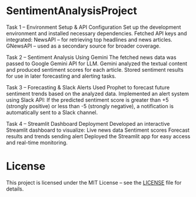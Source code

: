 # SentimentAnalysisProject
Task 1 – Environment Setup & API Configuration
Set up the development environment and installed necessary dependencies.
Fetched API keys and integrated:
NewsAPI – for retrieving top headlines and news articles.
GNewsAPI – used as a secondary source for broader coverage.

Task 2 – Sentiment Analysis Using Gemini
The fetched news data was passed to Google Gemini API for LLM.
Gemini analyzed the textual content and produced sentiment scores for each article.
Stored sentiment results for use in later forecasting and alerting tasks.

Task 3 – Forecasting & Slack Alerts
Used Prophet to forecast future sentiment trends based on the analyzed data.
Implemented an alert system using Slack API:
If the predicted sentiment score is greater than +5 (strongly positive)
or less than -5 (strongly negative),
a notification is automatically sent to a Slack channel.

Task 4 – Streamlit Dashboard Deployment
Developed an interactive Streamlit dashboard to visualize:
Live news data
Sentiment scores
Forecast results and trends
sending alert
Deployed the Streamlit app for easy access and real-time monitoring.

# License
This project is licensed under the MIT License – see the [LICENSE](./LICENSE) file for details.

